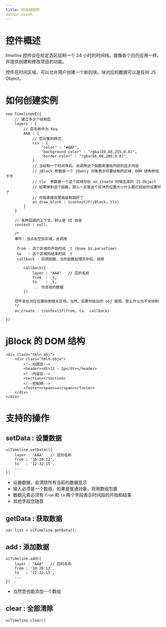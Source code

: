 ```yaml
---
title: 时间线控件
author:zozoh
---
```


# 控件概述

*timeline* 控件会在给定选区绘制一个 24 小时的时间线。就像各个日历应用一样。并提供创建和修改项目的功能。

控件在时间区域，可以允许用户创建一个新的块。块对应的数据可以是任何 JS Object。

# 如何创建实例

```
new TimelineUI({
    // 建立多少个绘制层
    layers : {
        // 层名称作为 Key
        AAA : {
            // 层对象的样式
            css : {
                "color" : "#AAF",
                "background-color" : "rgba(88,88,255,0.8)",
                "border-color" : "rgba(66,66,200,0.8)",
            }
            // 当绘制一个时间块后，会调用这个函数来重绘内部的显示内容
            // jBlock 参数是一个 jQuery 对象表示你要绘制的区域，DOM 结构参加下节
            // tlo  参数是一个这个区域你在 on_create 时候生成的 JS Object
            // 如果掉到这个函数，那么一定是这个区块的位置大小什么都已经给你设置好了
            // 你就直接在里面绘制就好了
            on_draw_block : {context}F(jBlock, tlo)
        }
    }

    // 各种回调的上下文，默认是 UI 自身
    context : null,
    
    /*
    事件: 当点击空白区域，会调用
    
     from - 这个区域的开始时间 _t (@see $z.parseTime)
     to   - 这个区域的结束时间 _t
     callback - 回调函数，当你函数处理完毕后，调用
     
        callback({
            layer : "AAA"   // 层的名称
            from  : _t,
            to    : _t,
            ... 你其他的数据 
        })
    
    控件会在对应位置绘制相关区块。当然，如果你给出的 obj 是假，那么什么也不会绘制
    */
    on_create : {context}F(from, to， callback)
    
})
```

# jBlock 的 DOM 结构

```
<div class="tmln-obj">
    <div class="tmln-objw">
        <!--标题区-->
        <header><dt>11 - 1p</dt></header>
        <!--内容区-->
        <section></section>
        <!--控制柄-->
        <footer><span>==</span></footer>
    </div>
</div>
```

# 支持的操作

## setData : 设置数据

```
uiTimeline.setData([{
    layer : "AAA"   // 层的名称
    from : '10:20:12',
    to   : '12:32:15',
    ...
}]
```

* 设置数据，会清除所有当前的数据显示
* 输入必须是一个数组，如果是普通对象，将用数组包裹
* 数据元素必须有 `from` 和 `to` 两个字段表示时间段的开始和结束
* 其他字段您随意

## getData : 获取数据

```
var list = uiTimeline.getData();
```

## add : 添加数据

```
uiTimeline.add({
    layer : "AAA"   // 层的名称
    from : '10:20:12',
    to   : '12:32:15',
    ...
})
```

* 当然您也能添加一个数组

## clear : 全部清除

```
uiTimeline.clear()
```


